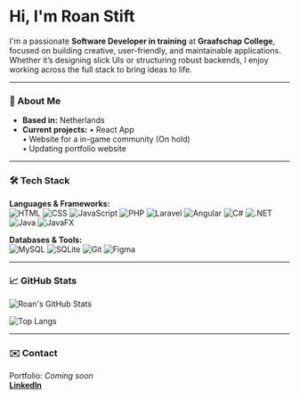 # Hi, I'm Roan Stift

I'm a passionate **Software Developer in training** at **Graafschap College**, focused on building creative, user-friendly, and maintainable applications. Whether it’s designing slick UIs or structuring robust backends, I enjoy working across the full stack to bring ideas to life.

---

### 🚀 About Me

- **Based in:** Netherlands  
- **Current projects:**
  • React App                                  
  • Website for a in-game community (On hold)                
  • Updating portfolio website

---

### 🛠️ Tech Stack

**Languages & Frameworks:**  
![HTML](https://img.shields.io/badge/-HTML5-E34F26?style=flat&logo=html5&logoColor=white)
![CSS](https://img.shields.io/badge/-CSS3-1572B6?style=flat&logo=css3&logoColor=white)
![JavaScript](https://img.shields.io/badge/-JavaScript-F7DF1E?style=flat&logo=javascript&logoColor=black)
![PHP](https://img.shields.io/badge/-PHP-777BB4?style=flat&logo=php&logoColor=white)
![Laravel](https://img.shields.io/badge/-Laravel-FF2D20?style=flat&logo=laravel&logoColor=white)
![Angular](https://img.shields.io/badge/-Angular-DD0031?style=flat&logo=angular&logoColor=white)
![C#](https://img.shields.io/badge/-C%23-239120?style=flat&logo=c-sharp&logoColor=white)
![.NET](https://img.shields.io/badge/-.NET-512BD4?style=flat&logo=dotnet&logoColor=white)
![Java](https://img.shields.io/badge/-Java-007396?style=flat&logo=java&logoColor=white)
![JavaFX](https://img.shields.io/badge/-JavaFX-007396?style=flat&logo=java&logoColor=white)

**Databases & Tools:**  
![MySQL](https://img.shields.io/badge/-MySQL-4479A1?style=flat&logo=mysql&logoColor=white)
![SQLite](https://img.shields.io/badge/-SQLite-003B57?style=flat&logo=sqlite&logoColor=white)
![Git](https://img.shields.io/badge/-Git-F05032?style=flat&logo=git&logoColor=white)
![Figma](https://img.shields.io/badge/-Figma-F24E1E?style=flat&logo=figma&logoColor=white)

---

### 📈 GitHub Stats

![Roan's GitHub Stats](https://github-readme-stats.vercel.app/api?username=Roan0316&show_icons=true&theme=tokyonight&hide=issues&hide_title=false)

![Top Langs](https://github-readme-stats.vercel.app/api/top-langs/?username=Roan0316&layout=compact&theme=tokyonight)

---

### ✉️ Contact

Portfolio: *Coming soon*  
**[LinkedIn](https://www.linkedin.com/in/roan-stift)**

